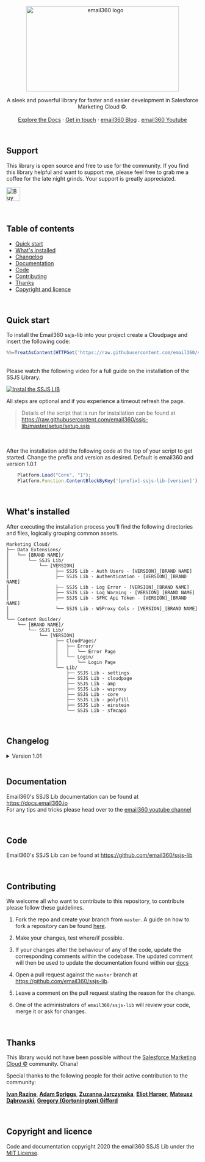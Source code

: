 <p align="center">
  <a href="https://email360.io/">
    <img src="https://blog.email360.io/images/logo_dark.png" alt="email360 logo" width="400" height="223">
  </a>
</p>
<p align="center">
  A sleek and powerful library for faster and easier development in Salesforce Marketing Cloud ©.
  <br>
  <br>
  <a href="https://docs.email360.io/">Explore the Docs</a>
  ·
  <a href="https://email360.io/#contact">Get in touch</a>
  ·
  <a href="https://blog.email360.io/">email360 Blog</a>
  .
  <a href="https://www.youtube.com/channel/UCCo1dWV3E3WipnqhOKynfGg">email360 Youtube</a>
</p>

<br/>

## Support
<p>
  This library is open source and free to use for the community. If you find this library helpful and want to support me, please feel free to grab me a coffee for the late night grinds. Your support is greatly appreciated.

  <a href='https://ko-fi.com/N4N3BP9OD' target="_blank"><img height='36' style='border:0px;height:36px;' src='https://cdn.ko-fi.com/cdn/kofi2.png?v=3' border='0' alt='Buy Me a Coffee at ko-fi.com' /></a>
</p>

<br/>

## Table of contents

- [Quick start](#quick-start)
- [What's installed](#whats-installed)
- [Changelog](#changelog)
- [Documentation](#documentation)
- [Code](#code)
- [Contributing](#contributing)
- [Thanks](#thanks)
- [Copyright and licence](#copyright-and-licence)

<br/>

## Quick start

To install the Email360 ssjs-lib into your project create a Cloudpage and insert the following code:

```javascript
%%=TreatAsContent(HTTPGet('https://raw.githubusercontent.com/email360/ssjs-lib/master/setup/setup.ssjs'))=%%
```
<br/>
Please watch the following video for a full guide on the installation of the SSJS Library.<br/>

[![Instal the SSJS LIB](https://img.youtube.com/vi/0ErmyPvmVVM/0.jpg)](https://www.youtube.com/watch?v=0ErmyPvmVVM)


All steps are optional and if you experience a timeout refresh the page.

> Details of the script that is run for installation can be found at <https://raw.githubusercontent.com/email360/ssjs-lib/master/setup/setup.ssjs>

<br><br>
After the installation add the following code at the top of your script to get started. 
Change the prefix and version as desired. Default is email360 and version 1.0.1
```javascript
    Platform.Load("Core", "1");
    Platform.Function.ContentBlockByKey('[prefix]-ssjs-lib-[version]');
```

<br>

## What's installed

After executing the installation process you'll find the following directories and files, logically grouping common assets. 
```text
Marketing Cloud/
├── Data Extensions/
│   └── [BRAND NAME]/
│       └── SSJS Lib/
│           └── [VERSION]
│                 ├── SSJS Lib - Auth Users - [VERSION]_[BRAND NAME]
│                 ├── SSJS Lib - Authentication - [VERSION]_[BRAND NAME]
│                 ├── SSJS Lib - Log Error - [VERSION]_[BRAND NAME]
│                 ├── SSJS Lib - Log Warning - [VERSION]_[BRAND NAME]
│                 ├── SSJS Lib - SFMC Api Token - [VERSION]_[BRAND NAME]
│                 └── SSJS Lib - WSProxy Cols - [VERSION]_[BRAND NAME]
│
└── Content Builder/
    └── [BRAND NAME]/
        └── SSJS Lib/
            └── [VERSION]
                  ├── CloudPages/
                  │   ├── Error/
                  │   │   └── Error Page
                  │   └── Login/
                  │       └── Login Page
                  └── Lib/
                      ├── SSJS Lib - settings
                      ├── SSJS Lib - cloudpage
                      ├── SSJS Lib - amp
                      ├── SSJS Lib - wsproxy
                      ├── SSJS Lib - core
                      ├── SSJS Lib - polyfill
                      ├── SSJS Lib - einstein
                      └── SSJS Lib - sfmcapi
```

<br/>

## Changelog
<details>
  <summary>Version 1.01</summary>
  
  1. Introducing versions. Versions will be added to customer keys and DataExtension names. This will allow you to install newer versions of the library without any possible issues on existing code due to backward compatibility.
  2. Added JWT support. A new `script` has been added: `var jwt = new jwt();`
      * jwt.encode();
      * jwt.decode();
      * jwt.verify();
  3. Introducing log4ssjs to the SSJS library. Similar to log4js but different...
      * `var log = new logger('name')`;
      * `log.level = "DEBUG"`;
      * Additionally you can set appenders. 
        * `log.configure =  {appenders:[ {type:"dataExtension",level:"INFO"}, {type:"console",level:"TRACE"}]}`
      * Currently supported
        * console    
        * json
        * html
        * DataExtension
        * HTTPRequest
        * TriggeredSend
  4. Removed script tags from library files for better lint support in vs-code
  5. Introduce a setup wizard to assist with installation
</details>

<br/>

## Documentation

Email360's SSJS Lib documentation can be found at <https://docs.email360.io><br/>
For any tips and tricks please head over to the [email360 youtube channel](https://www.youtube.com/channel/UCCo1dWV3E3WipnqhOKynfGg)

<br/>

## Code

Email360's SSJS Lib can be found at <https://github.com/email360/ssjs-lib>


<br/>

## Contributing

We welcome all who want to contribute to this repository, to contribute please follow these guidelines.

1. Fork the repo and create your branch from `master`. A guide on how to fork a repository can be found [here](https://help.github.com/articles/fork-a-repo/).

2. Make your changes, test where/if possible.

3. If your changes alter the behaviour of any of the code, update the corresponding comments within the codebase. The updated comment will then be used to update the documentation found within our [docs](https://docs.email360.io)

4. Open a pull request against the `master` branch at https://github.com/email360/ssjs-lib.

5. Leave a comment on the pull request stating the reason for the change.

5. One of the administrators of `email360/ssjs-lib` will review your code, merge it or ask for changes.

<br/>

## Thanks

This library would not have been possible without the [Salesforce Marketing Cloud ©](https://www.salesforce.com/products/marketing-cloud/) community. Ohana!

Special thanks to the following people for their active contribution to the community: 

**[Ivan Razine](https://www.linkedin.com/in/ivanrazine/)**, 
**[Adam Spriggs](https://www.linkedin.com/in/adamspriggs/)**, 
**[Zuzanna Jarczynska](https://www.linkedin.com/in/zuzannajarczynska/)**,
**[Eliot Harper](https://www.linkedin.com/in/eliot/)**,
**[Mateusz Dąbrowski](https://www.linkedin.com/in/mateusz-dabrowski-marketing/)**,
**[Gregory (Gortonington) Gifford](https://www.linkedin.com/in/gregory-gortonington-gifford-238a0625/)**

<br/>

## Copyright and licence

Code and documentation copyright 2020 the email360 SSJS Lib under the [MIT License](https://github.com/email360/ssjs-lib/blob/master/LICENSE).

